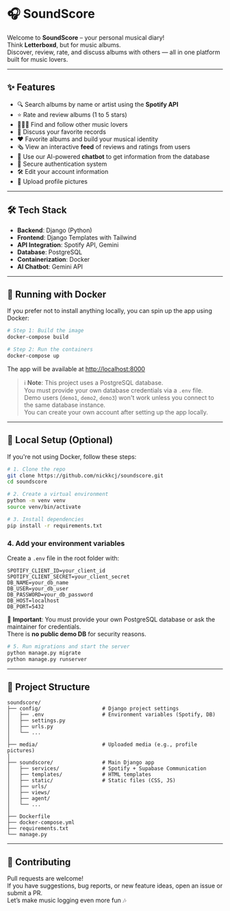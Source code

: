 # 🎧 SoundScore

Welcome to **SoundScore** – your personal musical diary!  
Think **Letterboxd**, but for music albums.  
Discover, review, rate, and discuss albums with others — all in one platform built for music lovers.

---

## ✨ Features

- 🔍 Search albums by name or artist using the **Spotify API**
- ⭐ Rate and review albums (1 to 5 stars)
- 🧑‍🤝‍🧑 Find and follow other music lovers
- 💬 Discuss your favorite records
- ❤️ Favorite albums and build your musical identity
- 🗞️ View an interactive **feed** of reviews and ratings from users
- 🤖 Use our AI-powered **chatbot** to get information from the database
- 🔐 Secure authentication system
- 🛠️ Edit your account information
- 📸 Upload profile pictures

---

## 🛠️ Tech Stack

- **Backend**: Django (Python)
- **Frontend**: Django Templates with Tailwind
- **API Integration**: Spotify API, Gemini
- **Database**: PostgreSQL
- **Containerization**: Docker
- **AI Chatbot**: Gemini API

---

## 🐳 Running with Docker

If you prefer not to install anything locally, you can spin up the app using Docker:

```bash
# Step 1: Build the image
docker-compose build

# Step 2: Run the containers
docker-compose up
```

The app will be available at [http://localhost:8000](http://localhost:8000)

> ℹ️ **Note**: This project uses a PostgreSQL database.  
> You must provide your own database credentials via a `.env` file.  
> Demo users (`demo1`, `demo2`, `demo3`) won't work unless you connect to the same database instance.  
> You can create your own account after setting up the app locally.

---

## 🧪 Local Setup (Optional)

If you're not using Docker, follow these steps:

```bash
# 1. Clone the repo
git clone https://github.com/nickkcj/soundscore.git
cd soundscore

# 2. Create a virtual environment
python -m venv venv
source venv/bin/activate

# 3. Install dependencies
pip install -r requirements.txt
```

### 4. Add your environment variables

Create a `.env` file in the root folder with:

```env
SPOTIFY_CLIENT_ID=your_client_id
SPOTIFY_CLIENT_SECRET=your_client_secret
DB_NAME=your_db_name
DB_USER=your_db_user
DB_PASSWORD=your_db_password
DB_HOST=localhost
DB_PORT=5432
```

🛑 **Important**: You must provide your own PostgreSQL database or ask the maintainer for credentials.  
There is **no public demo DB** for security reasons.

```bash
# 5. Run migrations and start the server
python manage.py migrate
python manage.py runserver
```

---

## 📁 Project Structure

```
soundscore/
├── config/                    # Django project settings
│   ├── .env                   # Environment variables (Spotify, DB)
│   ├── settings.py
│   ├── urls.py
│   └── ...
│
├── media/                     # Uploaded media (e.g., profile pictures)
│
├── soundscore/                # Main Django app
│   ├── services/              # Spotify + Supabase Communication
│   ├── templates/             # HTML templates
│   ├── static/                # Static files (CSS, JS)
│   ├── urls/
│   ├── views/
│   ├── agent/
│   └── ...
│
├── Dockerfile
├── docker-compose.yml
├── requirements.txt
└── manage.py
```

---

## 🤝 Contributing

Pull requests are welcome!  
If you have suggestions, bug reports, or new feature ideas, open an issue or submit a PR.  
Let’s make music logging even more fun 🎶
